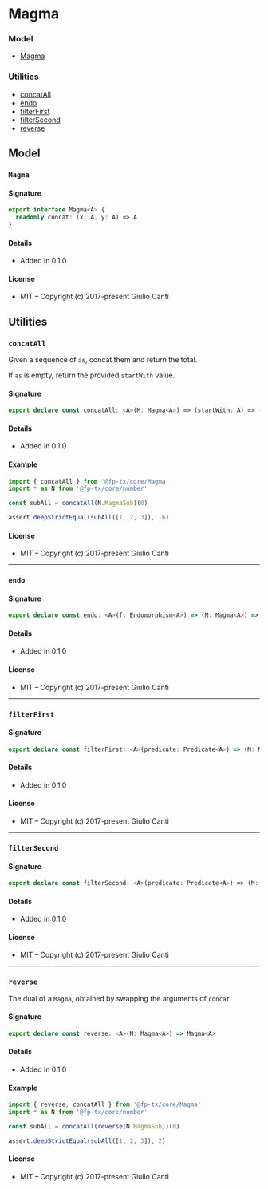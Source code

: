 
# Magma







### Model

* [Magma](#magma)

### Utilities

* [concatAll](#concatall)
* [endo](#endo)
* [filterFirst](#filterfirst)
* [filterSecond](#filtersecond)
* [reverse](#reverse)

## Model


### `Magma`




#### Signature

```typescript
export interface Magma<A> {
  readonly concat: (x: A, y: A) => A
}
```

#### Details

* Added in 0.1.0


#### License

* MIT – Copyright (c) 2017-present Giulio Canti

## Utilities


### `concatAll`

Given a sequence of `as`, concat them and return the total.


If `as` is empty, return the provided `startWith` value.




#### Signature

```typescript
export declare const concatAll: <A>(M: Magma<A>) => (startWith: A) => (as: readonly A[]) => A
```

#### Details

* Added in 0.1.0

#### Example

```typescript
import { concatAll } from '@fp-tx/core/Magma'
import * as N from '@fp-tx/core/number'

const subAll = concatAll(N.MagmaSub)(0)

assert.deepStrictEqual(subAll([1, 2, 3]), -6)

```

#### License

* MIT – Copyright (c) 2017-present Giulio Canti

---


### `endo`




#### Signature

```typescript
export declare const endo: <A>(f: Endomorphism<A>) => (M: Magma<A>) => Magma<A>
```

#### Details

* Added in 0.1.0


#### License

* MIT – Copyright (c) 2017-present Giulio Canti

---


### `filterFirst`




#### Signature

```typescript
export declare const filterFirst: <A>(predicate: Predicate<A>) => (M: Magma<A>) => Magma<A>
```

#### Details

* Added in 0.1.0


#### License

* MIT – Copyright (c) 2017-present Giulio Canti

---


### `filterSecond`




#### Signature

```typescript
export declare const filterSecond: <A>(predicate: Predicate<A>) => (M: Magma<A>) => Magma<A>
```

#### Details

* Added in 0.1.0


#### License

* MIT – Copyright (c) 2017-present Giulio Canti

---


### `reverse`

The dual of a `Magma`, obtained by swapping the arguments of `concat`.




#### Signature

```typescript
export declare const reverse: <A>(M: Magma<A>) => Magma<A>
```

#### Details

* Added in 0.1.0

#### Example

```typescript
import { reverse, concatAll } from '@fp-tx/core/Magma'
import * as N from '@fp-tx/core/number'

const subAll = concatAll(reverse(N.MagmaSub))(0)

assert.deepStrictEqual(subAll([1, 2, 3]), 2)

```

#### License

* MIT – Copyright (c) 2017-present Giulio Canti